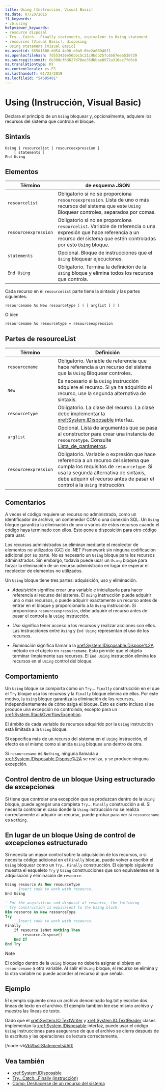 ```yaml
---
title: Using (Instrucción, Visual Basic)
ms.date: 07/20/2015
f1_keywords:
- vb.using
helpviewer_keywords:
- resource disposal
- Try...Catch...Finally statements, equivalent to Using statement
- resources [Visual Basic], disposing
- Using statement [Visual Basic]
ms.assetid: 665d1580-dd54-4e96-a9a9-6be2a68948f1
ms.openlocfilehash: fd553430e56bbc5c21c9bdb25fc6b67eea530739
ms.sourcegitcommit: 6b308cf6d627d78ee36dbbae8972a310ac7fd6c8
ms.translationtype: MT
ms.contentlocale: es-ES
ms.lasthandoff: 01/23/2019
ms.locfileid: "54595401"
---
```

# <a name="using-statement-visual-basic"></a>Using (Instrucción, Visual Basic)
Declara el principio de un `Using` bloquear y, opcionalmente, adquiere los recursos del sistema que controla el bloque.  
  
## <a name="syntax"></a>Sintaxis  
  
```  
Using { resourcelist | resourceexpression }  
    [ statements ]  
End Using  
```  
  
## <a name="parts"></a>Elementos  
  
|Término|de esquema JSON|  
|---|---|  
|`resourcelist`|Obligatorio si no se proporciona `resourceexpression`. Lista de uno o más recursos del sistema que este `Using` Bloquear controles, separados por comas.|  
|`resourceexpression`|Obligatorio si no se proporciona `resourcelist`. Variable de referencia o una expresión que hace referencia a un recurso del sistema que estén controladas por esto `Using` bloque.|  
|`statements`|Opcional. Bloque de instrucciones que el `Using` bloquear ejecuciones.|  
|`End Using`|Obligatorio. Termina la definición de la `Using` bloque y elimina todos los recursos que controla.|  
  
 Cada recurso en el `resourcelist` parte tiene la sintaxis y las partes siguientes:  
  
 `resourcename As New resourcetype [ ( [ arglist ] ) ]`  
  
 O bien  
  
 `resourcename As resourcetype = resourceexpression`  
  
## <a name="resourcelist-parts"></a>Partes de resourceList  
  
|Término|Definición|  
|---|---|  
|`resourcename`|Obligatorio. Variable de referencia que hace referencia a un recurso del sistema que la `Using` Bloquear controles.|  
|`New`|Es necesario si la `Using` instrucción adquiere el recurso. Si ya ha adquirido el recurso, use la segunda alternativa de sintaxis.|  
|`resourcetype`|Obligatorio. La clase del recurso. La clase debe implementar la <xref:System.IDisposable> interfaz.|  
|`arglist`|Opcional. Lista de argumentos que se pasa al constructor para crear una instancia de `resourcetype`. Consulte [Lista_de_parámetros](../../../visual-basic/language-reference/statements/parameter-list.md).|  
|`resourceexpression`|Obligatorio. Variable o expresión que hace referencia a un recurso del sistema que cumpla los requisitos de `resourcetype`. Si usa la segunda alternativa de sintaxis, debe adquirir el recurso antes de pasar el control a la `Using` instrucción.|  
  
## <a name="remarks"></a>Comentarios  
 A veces el código requiere un recurso no administrado, como un identificador de archivo, un contenedor COM o una conexión SQL. Un `Using` bloque garantiza la eliminación de uno o varios de estos recursos cuando el código haya terminado con ellos. Esto pone a disposición para otro código para usar.  
  
 Los recursos administrados se eliminan mediante el recolector de elementos no utilizados (GC) de .NET Framework sin ninguna codificación adicional por su parte. No es necesario un `Using` bloque para los recursos administrados. Sin embargo, todavía puede usar un `Using` bloque para forzar la eliminación de un recurso administrado en lugar de esperar el recolector de elementos no utilizados.  
  
 Un `Using` bloque tiene tres partes: adquisición, uso y eliminación.  
  
-   *Adquisición* significa crear una variable e inicializarla para hacer referencia al recurso del sistema. El `Using` instrucción puede adquirir uno o más recursos, o puede adquirir exactamente un recurso antes de entrar en el bloque y proporcionarlo a la `Using` instrucción. Si proporciona `resourceexpression`, debe adquirir el recurso antes de pasar el control a la `Using` instrucción.  
  
-   *Uso* significa tener acceso a los recursos y realizar acciones con ellos. Las instrucciones entre `Using` y `End Using` representan el uso de los recursos.  
  
-   *Eliminación* significa llamar a la <xref:System.IDisposable.Dispose%2A> método en el objeto en `resourcename`. Esto permite que el objeto terminar limpiamente sus recursos. El `End Using` instrucción elimina los recursos en el `Using` control del bloque.  
  
## <a name="behavior"></a>Comportamiento  
 Un `Using` bloque se comporta como un `Try`... `Finally` construcción en el que el `Try` bloque usa los recursos y la `Finally` bloque elimina de ellos. Por este motivo, la `Using` bloque garantiza la eliminación de los recursos, independientemente de cómo salga el bloque. Esto es cierto incluso si se produce una excepción no controlada, excepto para un <xref:System.StackOverflowException>.  
  
 El ámbito de cada variable de recursos adquirido por la `Using` instrucción está limitada a la `Using` bloque.  
  
 Si especifica más de un recurso del sistema en el `Using` instrucción, el efecto es el mismo como si anida `Using` bloquea uno dentro de otra.  
  
 Si `resourcename` es `Nothing`, ninguna llamada a <xref:System.IDisposable.Dispose%2A> se realiza, y se produce ninguna excepción.  
  
## <a name="structured-exception-handling-within-a-using-block"></a>Control dentro de un bloque Using estructurado de excepciones  
 Si tiene que controlar una excepción que se produzcan dentro de la `Using` bloque, puede agregar una completa `Try`... `Finally` construcción a él. Si necesita controlar el caso donde la `Using` instrucción no se realiza correctamente al adquirir un recurso, puede probar para ver si `resourcename` es `Nothing`.  
  
## <a name="structured-exception-handling-instead-of-a-using-block"></a>En lugar de un bloque Using de control de excepciones estructurado  
 Si necesita un mayor control sobre la adquisición de los recursos, o si necesita código adicional en el `Finally` bloque, puede volver a escribir el `Using` bloquear como un `Try`... `Finally` construcción. El ejemplo siguiente muestra el esqueleto `Try` y `Using` construcciones que son equivalentes en la adquisición y eliminación de `resource`.  
  
```vb  
Using resource As New resourceType   
    ' Insert code to work with resource.  
End Using  
  
' For the acquisition and disposal of resource, the following  
' Try construction is equivalent to the Using block.  
Dim resource As New resourceType  
Try   
    ' Insert code to work with resource.  
Finally   
    If resource IsNot Nothing Then  
        resource.Dispose()   
    End If  
End Try   
```  
  
> [!NOTE]
>  El código dentro de la `Using` bloque no debería asignar el objeto en `resourcename` a otra variable. Al salir el `Using` bloque, el recurso se elimina y la otra variable no puede acceder al recurso al que señala.  
  
## <a name="example"></a>Ejemplo  
 El ejemplo siguiente crea un archivo denominado log.txt y escribe dos líneas de texto en el archivo. El ejemplo también lee ese mismo archivo y muestra las líneas de texto.  
  
 Dado que el <xref:System.IO.TextWriter> y <xref:System.IO.TextReader> clases implementan la <xref:System.IDisposable> interfaz, puede usar el código `Using` instrucciones para asegurarse de que el archivo se cierra después de la escritura y las operaciones de lectura correctamente.  
  
 [!code-vb[VbVbalrStatements#50](../../../visual-basic/language-reference/error-messages/codesnippet/VisualBasic/using-statement_1.vb)]  
  
## <a name="see-also"></a>Vea también
- <xref:System.IDisposable>
- [Try...Catch...Finally (instrucción)](../../../visual-basic/language-reference/statements/try-catch-finally-statement.md)
- [Cómo: Deshacerse de un recurso del sistema](../../../visual-basic/programming-guide/language-features/control-flow/how-to-dispose-of-a-system-resource.md)
